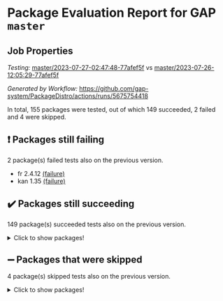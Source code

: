 # Package Evaluation Report for GAP `master`

## Job Properties

*Testing:* [master/2023-07-27-02:47:48-77afef5f](https://github.com/gap-system/PackageDistro/blob/data/reports/master/2023-07-27-02:47:48-77afef5f) vs [master/2023-07-26-12:05:29-77afef5f](https://github.com/gap-system/PackageDistro/blob/data/reports/master/2023-07-26-12:05:29-77afef5f)

*Generated by Workflow:* https://github.com/gap-system/PackageDistro/actions/runs/5675754418

In total, 155 packages were tested, out of which 149 succeeded, 2 failed and 4 were skipped.

## :exclamation: Packages still failing

2 package(s) failed tests also on the previous version.
- fr 2.4.12 [(failure)](https://github.com/gap-system/PackageDistro/actions/runs/5675754418/job/15381707419)
- kan 1.35 [(failure)](https://github.com/gap-system/PackageDistro/actions/runs/5675754418/job/15381710626)

## :heavy_check_mark: Packages still succeeding

149 package(s) succeeded tests also on the previous version.
<details><summary>Click to show packages!</summary>

- 4ti2interface 2023.02-04 [(success)](https://github.com/gap-system/PackageDistro/actions/runs/5675754418/job/15381702830)
- ace 5.6.2 [(success)](https://github.com/gap-system/PackageDistro/actions/runs/5675754418/job/15381702962)
- aclib 1.3.2 [(success)](https://github.com/gap-system/PackageDistro/actions/runs/5675754418/job/15381703089)
- agt 0.3.1 [(success)](https://github.com/gap-system/PackageDistro/actions/runs/5675754418/job/15381703178)
- alnuth 3.2.1 [(success)](https://github.com/gap-system/PackageDistro/actions/runs/5675754418/job/15381703272)
- anupq 3.3.0 [(success)](https://github.com/gap-system/PackageDistro/actions/runs/5675754418/job/15381703378)
- atlasrep 2.1.6 [(success)](https://github.com/gap-system/PackageDistro/actions/runs/5675754418/job/15381703500)
- autodoc 2023.06.19 [(success)](https://github.com/gap-system/PackageDistro/actions/runs/5675754418/job/15381703586)
- automata 1.15 [(success)](https://github.com/gap-system/PackageDistro/actions/runs/5675754418/job/15381703687)
- automgrp 1.3.2 [(success)](https://github.com/gap-system/PackageDistro/actions/runs/5675754418/job/15381703785)
- autpgrp 1.11 [(success)](https://github.com/gap-system/PackageDistro/actions/runs/5675754418/job/15381703873)
- cap 2023.07-07 [(success)](https://github.com/gap-system/PackageDistro/actions/runs/5675754418/job/15381703973)
- caratinterface 2.3.5 [(success)](https://github.com/gap-system/PackageDistro/actions/runs/5675754418/job/15381704076)
- cddinterface 2022.11.01 [(success)](https://github.com/gap-system/PackageDistro/actions/runs/5675754418/job/15381704179)
- circle 1.6.6 [(success)](https://github.com/gap-system/PackageDistro/actions/runs/5675754418/job/15381704278)
- classicpres 1.22 [(success)](https://github.com/gap-system/PackageDistro/actions/runs/5675754418/job/15381704367)
- cohomolo 1.6.11 [(success)](https://github.com/gap-system/PackageDistro/actions/runs/5675754418/job/15381704452)
- congruence 1.2.5 [(success)](https://github.com/gap-system/PackageDistro/actions/runs/5675754418/job/15381704555)
- corelg 1.56 [(success)](https://github.com/gap-system/PackageDistro/actions/runs/5675754418/job/15381704662)
- crime 1.6 [(success)](https://github.com/gap-system/PackageDistro/actions/runs/5675754418/job/15381704749)
- crisp 1.4.6 [(success)](https://github.com/gap-system/PackageDistro/actions/runs/5675754418/job/15381704873)
- crypting 0.10.4 [(success)](https://github.com/gap-system/PackageDistro/actions/runs/5675754418/job/15381704981)
- cryst 4.1.26 [(success)](https://github.com/gap-system/PackageDistro/actions/runs/5675754418/job/15381705156)
- crystcat 1.1.10 [(success)](https://github.com/gap-system/PackageDistro/actions/runs/5675754418/job/15381705263)
- ctbllib 1.3.6 [(success)](https://github.com/gap-system/PackageDistro/actions/runs/5675754418/job/15381705381)
- cubefree 1.19 [(success)](https://github.com/gap-system/PackageDistro/actions/runs/5675754418/job/15381705488)
- curlinterface 2.3.2 [(success)](https://github.com/gap-system/PackageDistro/actions/runs/5675754418/job/15381705599)
- cvec 2.8.1 [(success)](https://github.com/gap-system/PackageDistro/actions/runs/5675754418/job/15381705706)
- datastructures 0.3.0 [(success)](https://github.com/gap-system/PackageDistro/actions/runs/5675754418/job/15381705825)
- deepthought 1.0.6 [(success)](https://github.com/gap-system/PackageDistro/actions/runs/5675754418/job/15381705916)
- design 1.8 [(success)](https://github.com/gap-system/PackageDistro/actions/runs/5675754418/job/15381706000)
- difsets 2.3.1 [(success)](https://github.com/gap-system/PackageDistro/actions/runs/5675754418/job/15381706115)
- digraphs 1.6.2 [(success)](https://github.com/gap-system/PackageDistro/actions/runs/5675754418/job/15381706220)
- edim 1.3.7 [(success)](https://github.com/gap-system/PackageDistro/actions/runs/5675754418/job/15381706329)
- example 4.3.4 [(success)](https://github.com/gap-system/PackageDistro/actions/runs/5675754418/job/15381706429)
- examplesforhomalg 2023.07-01 [(success)](https://github.com/gap-system/PackageDistro/actions/runs/5675754418/job/15381706512)
- factint 1.6.3 [(success)](https://github.com/gap-system/PackageDistro/actions/runs/5675754418/job/15381706612)
- ferret 1.0.9 [(success)](https://github.com/gap-system/PackageDistro/actions/runs/5675754418/job/15381706694)
- fga 1.5.0 [(success)](https://github.com/gap-system/PackageDistro/actions/runs/5675754418/job/15381706786)
- fining 1.5.5 [(success)](https://github.com/gap-system/PackageDistro/actions/runs/5675754418/job/15381706883)
- float 1.0.3 [(success)](https://github.com/gap-system/PackageDistro/actions/runs/5675754418/job/15381706975)
- format 1.4.3 [(success)](https://github.com/gap-system/PackageDistro/actions/runs/5675754418/job/15381707088)
- forms 1.2.9 [(success)](https://github.com/gap-system/PackageDistro/actions/runs/5675754418/job/15381707179)
- fplsa 1.2.6 [(success)](https://github.com/gap-system/PackageDistro/actions/runs/5675754418/job/15381707316)
- francy 2.0.3 [(success)](https://github.com/gap-system/PackageDistro/actions/runs/5675754418/job/15381707544)
- fwtree 1.3 [(success)](https://github.com/gap-system/PackageDistro/actions/runs/5675754418/job/15381707648)
- gapdoc 1.6.6 [(success)](https://github.com/gap-system/PackageDistro/actions/runs/5675754418/job/15381707743)
- gauss 2023.02-04 [(success)](https://github.com/gap-system/PackageDistro/actions/runs/5675754418/job/15381707841)
- gaussforhomalg 2023.02-04 [(success)](https://github.com/gap-system/PackageDistro/actions/runs/5675754418/job/15381707943)
- gbnp 1.0.5 [(success)](https://github.com/gap-system/PackageDistro/actions/runs/5675754418/job/15381708056)
- generalizedmorphismsforcap 2023.03-01 [(success)](https://github.com/gap-system/PackageDistro/actions/runs/5675754418/job/15381708185)
- genss 1.6.8 [(success)](https://github.com/gap-system/PackageDistro/actions/runs/5675754418/job/15381708276)
- gradedmodules 2023.02-04 [(success)](https://github.com/gap-system/PackageDistro/actions/runs/5675754418/job/15381708369)
- gradedringforhomalg 2023.02-04 [(success)](https://github.com/gap-system/PackageDistro/actions/runs/5675754418/job/15381708470)
- grape 4.9.0 [(success)](https://github.com/gap-system/PackageDistro/actions/runs/5675754418/job/15381708572)
- groupoids 1.73 [(success)](https://github.com/gap-system/PackageDistro/actions/runs/5675754418/job/15381708668)
- grpconst 2.6.4 [(success)](https://github.com/gap-system/PackageDistro/actions/runs/5675754418/job/15381708793)
- guarana 0.96.3 [(success)](https://github.com/gap-system/PackageDistro/actions/runs/5675754418/job/15381708910)
- guava 3.18 [(success)](https://github.com/gap-system/PackageDistro/actions/runs/5675754418/job/15381709014)
- hap 1.57 [(success)](https://github.com/gap-system/PackageDistro/actions/runs/5675754418/job/15381709120)
- hapcryst 0.1.15 [(success)](https://github.com/gap-system/PackageDistro/actions/runs/5675754418/job/15381709228)
- hecke 1.5.3 [(success)](https://github.com/gap-system/PackageDistro/actions/runs/5675754418/job/15381709326)
- help 3.5 [(success)](https://github.com/gap-system/PackageDistro/actions/runs/5675754418/job/15381709438)
- homalg 2023.02-05 [(success)](https://github.com/gap-system/PackageDistro/actions/runs/5675754418/job/15381709545)
- homalgtocas 2023.02-04 [(success)](https://github.com/gap-system/PackageDistro/actions/runs/5675754418/job/15381709642)
- idrel 2.45 [(success)](https://github.com/gap-system/PackageDistro/actions/runs/5675754418/job/15381709743)
- images 1.3.1 [(success)](https://github.com/gap-system/PackageDistro/actions/runs/5675754418/job/15381709827)
- intpic 0.3.0 [(success)](https://github.com/gap-system/PackageDistro/actions/runs/5675754418/job/15381709911)
- io 4.8.1 [(success)](https://github.com/gap-system/PackageDistro/actions/runs/5675754418/job/15381709990)
- io_forhomalg 2023.02-04 [(success)](https://github.com/gap-system/PackageDistro/actions/runs/5675754418/job/15381710087)
- irredsol 1.4.4 [(success)](https://github.com/gap-system/PackageDistro/actions/runs/5675754418/job/15381710201)
- json 2.1.1 [(success)](https://github.com/gap-system/PackageDistro/actions/runs/5675754418/job/15381710289)
- jupyterkernel 1.5.0 [(success)](https://github.com/gap-system/PackageDistro/actions/runs/5675754418/job/15381710384)
- jupyterviz 1.5.6 [(success)](https://github.com/gap-system/PackageDistro/actions/runs/5675754418/job/15381710524)
- kbmag 1.5.11 [(success)](https://github.com/gap-system/PackageDistro/actions/runs/5675754418/job/15381710734)
- laguna 3.9.6 [(success)](https://github.com/gap-system/PackageDistro/actions/runs/5675754418/job/15381710844)
- liealgdb 2.2.1 [(success)](https://github.com/gap-system/PackageDistro/actions/runs/5675754418/job/15381710931)
- liepring 2.8 [(success)](https://github.com/gap-system/PackageDistro/actions/runs/5675754418/job/15381711041)
- liering 2.4.2 [(success)](https://github.com/gap-system/PackageDistro/actions/runs/5675754418/job/15381711152)
- linearalgebraforcap 2023.06-02 [(success)](https://github.com/gap-system/PackageDistro/actions/runs/5675754418/job/15381711237)
- localizeringforhomalg 2023.02-04 [(success)](https://github.com/gap-system/PackageDistro/actions/runs/5675754418/job/15381711323)
- loops 3.4.3 [(success)](https://github.com/gap-system/PackageDistro/actions/runs/5675754418/job/15381711418)
- lpres 1.0.3 [(success)](https://github.com/gap-system/PackageDistro/actions/runs/5675754418/job/15381711511)
- majoranaalgebras 1.5.1 [(success)](https://github.com/gap-system/PackageDistro/actions/runs/5675754418/job/15381711624)
- mapclass 1.4.6 [(success)](https://github.com/gap-system/PackageDistro/actions/runs/5675754418/job/15381711716)
- matgrp 0.70 [(success)](https://github.com/gap-system/PackageDistro/actions/runs/5675754418/job/15381711813)
- matricesforhomalg 2023.02-04 [(success)](https://github.com/gap-system/PackageDistro/actions/runs/5675754418/job/15381711905)
- modisom 2.5.4 [(success)](https://github.com/gap-system/PackageDistro/actions/runs/5675754418/job/15381711993)
- modulepresentationsforcap 2023.06-02 [(success)](https://github.com/gap-system/PackageDistro/actions/runs/5675754418/job/15381712101)
- modules 2023.02-04 [(success)](https://github.com/gap-system/PackageDistro/actions/runs/5675754418/job/15381712192)
- monoidalcategories 2023.05-03 [(success)](https://github.com/gap-system/PackageDistro/actions/runs/5675754418/job/15381712284)
- nconvex 2022.09-01 [(success)](https://github.com/gap-system/PackageDistro/actions/runs/5675754418/job/15381712371)
- nilmat 1.4.2 [(success)](https://github.com/gap-system/PackageDistro/actions/runs/5675754418/job/15381712465)
- nock 1.5 [(success)](https://github.com/gap-system/PackageDistro/actions/runs/5675754418/job/15381712567)
- normalizinterface 1.3.6 [(success)](https://github.com/gap-system/PackageDistro/actions/runs/5675754418/job/15381712645)
- nq 2.5.10 [(success)](https://github.com/gap-system/PackageDistro/actions/runs/5675754418/job/15381712746)
- numericalsgps 1.3.1 [(success)](https://github.com/gap-system/PackageDistro/actions/runs/5675754418/job/15381712831)
- openmath 11.5.3 [(success)](https://github.com/gap-system/PackageDistro/actions/runs/5675754418/job/15381712927)
- orb 4.9.0 [(success)](https://github.com/gap-system/PackageDistro/actions/runs/5675754418/job/15381713038)
- packagemanager 1.4.1 [(success)](https://github.com/gap-system/PackageDistro/actions/runs/5675754418/job/15381713154)
- patternclass 2.4.3 [(success)](https://github.com/gap-system/PackageDistro/actions/runs/5675754418/job/15381713255)
- permut 2.0.4 [(success)](https://github.com/gap-system/PackageDistro/actions/runs/5675754418/job/15381713357)
- polenta 1.3.10 [(success)](https://github.com/gap-system/PackageDistro/actions/runs/5675754418/job/15381713463)
- polymaking 0.8.6 [(success)](https://github.com/gap-system/PackageDistro/actions/runs/5675754418/job/15381713591)
- primgrp 3.4.4 [(success)](https://github.com/gap-system/PackageDistro/actions/runs/5675754418/job/15381713683)
- profiling 2.5.4 [(success)](https://github.com/gap-system/PackageDistro/actions/runs/5675754418/job/15381713800)
- qpa 1.34 [(success)](https://github.com/gap-system/PackageDistro/actions/runs/5675754418/job/15381713898)
- quagroup 1.8.3 [(success)](https://github.com/gap-system/PackageDistro/actions/runs/5675754418/job/15381713992)
- radiroot 2.9 [(success)](https://github.com/gap-system/PackageDistro/actions/runs/5675754418/job/15381714087)
- rcwa 4.7.1 [(success)](https://github.com/gap-system/PackageDistro/actions/runs/5675754418/job/15381714165)
- rds 1.8 [(success)](https://github.com/gap-system/PackageDistro/actions/runs/5675754418/job/15381714233)
- recog 1.4.2 [(success)](https://github.com/gap-system/PackageDistro/actions/runs/5675754418/job/15381714317)
- repndecomp 1.3.0 [(success)](https://github.com/gap-system/PackageDistro/actions/runs/5675754418/job/15381714388)
- repsn 3.1.1 [(success)](https://github.com/gap-system/PackageDistro/actions/runs/5675754418/job/15381714449)
- resclasses 4.7.3 [(success)](https://github.com/gap-system/PackageDistro/actions/runs/5675754418/job/15381714541)
- ringsforhomalg 2023.02-05 [(success)](https://github.com/gap-system/PackageDistro/actions/runs/5675754418/job/15381714646)
- sco 2023.02-04 [(success)](https://github.com/gap-system/PackageDistro/actions/runs/5675754418/job/15381714750)
- scscp 2.4.1 [(success)](https://github.com/gap-system/PackageDistro/actions/runs/5675754418/job/15381714852)
- semigroups 5.2.1 [(success)](https://github.com/gap-system/PackageDistro/actions/runs/5675754418/job/15381714942)
- sglppow 2.3 [(success)](https://github.com/gap-system/PackageDistro/actions/runs/5675754418/job/15381715059)
- sgpviz 0.999.5 [(success)](https://github.com/gap-system/PackageDistro/actions/runs/5675754418/job/15381715148)
- simpcomp 2.1.14 [(success)](https://github.com/gap-system/PackageDistro/actions/runs/5675754418/job/15381715235)
- singular 2023.02.09 [(success)](https://github.com/gap-system/PackageDistro/actions/runs/5675754418/job/15381715323)
- sl2reps 1.1 [(success)](https://github.com/gap-system/PackageDistro/actions/runs/5675754418/job/15381715398)
- sla 1.5.3 [(success)](https://github.com/gap-system/PackageDistro/actions/runs/5675754418/job/15381715479)
- smallgrp 1.5.3 [(success)](https://github.com/gap-system/PackageDistro/actions/runs/5675754418/job/15381715570)
- smallsemi 0.6.13 [(success)](https://github.com/gap-system/PackageDistro/actions/runs/5675754418/job/15381715643)
- sonata 2.9.6 [(success)](https://github.com/gap-system/PackageDistro/actions/runs/5675754418/job/15381715726)
- sophus 1.27 [(success)](https://github.com/gap-system/PackageDistro/actions/runs/5675754418/job/15381715814)
- spinsym 1.5.2 [(success)](https://github.com/gap-system/PackageDistro/actions/runs/5675754418/job/15381715897)
- standardff 0.9.4 [(success)](https://github.com/gap-system/PackageDistro/actions/runs/5675754418/job/15381715993)
- symbcompcc 1.3.2 [(success)](https://github.com/gap-system/PackageDistro/actions/runs/5675754418/job/15381716066)
- thelma 1.3 [(success)](https://github.com/gap-system/PackageDistro/actions/runs/5675754418/job/15381716156)
- tomlib 1.2.9 [(success)](https://github.com/gap-system/PackageDistro/actions/runs/5675754418/job/15381716243)
- toolsforhomalg 2023.07-01 [(success)](https://github.com/gap-system/PackageDistro/actions/runs/5675754418/job/15381716352)
- toric 1.9.5 [(success)](https://github.com/gap-system/PackageDistro/actions/runs/5675754418/job/15381716480)
- toricvarieties 2022.07.13 [(success)](https://github.com/gap-system/PackageDistro/actions/runs/5675754418/job/15381716571)
- transgrp 3.6.4 [(success)](https://github.com/gap-system/PackageDistro/actions/runs/5675754418/job/15381716668)
- ugaly 4.1.3 [(success)](https://github.com/gap-system/PackageDistro/actions/runs/5675754418/job/15381716746)
- unipot 1.5 [(success)](https://github.com/gap-system/PackageDistro/actions/runs/5675754418/job/15381716850)
- unitlib 4.2.0 [(success)](https://github.com/gap-system/PackageDistro/actions/runs/5675754418/job/15381716962)
- utils 0.82 [(success)](https://github.com/gap-system/PackageDistro/actions/runs/5675754418/job/15381717071)
- uuid 0.7 [(success)](https://github.com/gap-system/PackageDistro/actions/runs/5675754418/job/15381717192)
- walrus 0.9991 [(success)](https://github.com/gap-system/PackageDistro/actions/runs/5675754418/job/15381717298)
- wedderga 4.10.4 [(success)](https://github.com/gap-system/PackageDistro/actions/runs/5675754418/job/15381717390)
- xmod 2.91 [(success)](https://github.com/gap-system/PackageDistro/actions/runs/5675754418/job/15381717500)
- xmodalg 1.23 [(success)](https://github.com/gap-system/PackageDistro/actions/runs/5675754418/job/15381717607)
- yangbaxter 0.10.3 [(success)](https://github.com/gap-system/PackageDistro/actions/runs/5675754418/job/15381717754)
- zeromqinterface 0.14 [(success)](https://github.com/gap-system/PackageDistro/actions/runs/5675754418/job/15381717866)
</details>

## :heavy_minus_sign: Packages that were skipped

4 package(s) skipped tests also on the previous version.
<details><summary>Click to show packages!</summary>

- browse 1.8.21 [(skipped)](https://github.com/gap-system/PackageDistro/actions/runs/5675754418/job/15381436840)
- itc 1.5.1 [(skipped)](https://github.com/gap-system/PackageDistro/actions/runs/5675754418/job/15381436840)
- polycyclic 2.16 [(skipped)](https://github.com/gap-system/PackageDistro/actions/runs/5675754418/job/15381436840)
- xgap 4.31 [(skipped)](https://github.com/gap-system/PackageDistro/actions/runs/5675754418/job/15381436840)
</details>

